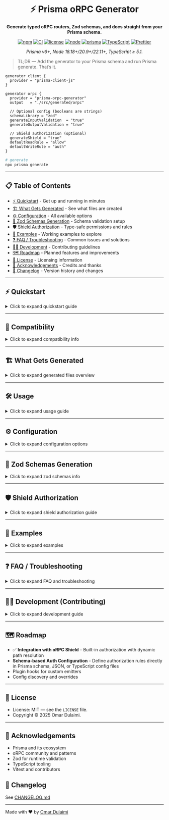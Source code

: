 <div align="center">

<h1>⚡ Prisma oRPC Generator</h1>
<p><strong>Generate typed oRPC routers, Zod schemas, and docs straight from your Prisma schema.</strong></p>

<p>
  <a href="https://www.npmjs.com/package/prisma-orpc-generator"><img alt="npm" src="https://img.shields.io/npm/v/prisma-orpc-generator?style=flat&label=npm"></a>
  <a href="https://github.com/omar-dulaimi/prisma-orpc-generator/actions"><img alt="CI" src="https://img.shields.io/github/actions/workflow/status/omar-dulaimi/prisma-orpc-generator/release.yml?branch=master&label=CI&style=flat"></a>
  <a href="LICENSE"><img alt="license" src="https://img.shields.io/badge/license-MIT-blue.svg?style=flat"></a>
  <a href="#quickstart"><img alt="node" src="https://img.shields.io/badge/node-18.18%2B%20%7C%2020.9%2B%20%7C%2022.11%2B-2ea44f?style=flat"></a>
  <a href="#compatibility"><img alt="prisma" src="https://img.shields.io/badge/prisma-6%2B-2D3748?style=flat"></a>
  <a href="tsconfig.json"><img alt="TypeScript" src="https://img.shields.io/badge/TypeScript-%E2%89%A5%205.1-3178C6?style=flat"></a>
  <a href=".prettierrc"><img alt="Prettier" src="https://img.shields.io/badge/Code%20Style-Prettier-F7B93E?style=flat"></a>
</p>

<p><em>Prisma v6+, Node 18.18+/20.9+/22.11+, TypeScript ≥ 5.1.</em></p>
</div>

> TL;DR — Add the generator to your Prisma schema and run Prisma generate. That’s it.

```prisma
generator client {
  provider = "prisma-client-js"
}

generator orpc {
  provider = "prisma-orpc-generator"
  output   = "./src/generated/orpc"

  // Optional config (booleans are strings)
  schemaLibrary = "zod"
  generateInputValidation  = "true"
  generateOutputValidation = "true"

  // Shield authorization (optional)
  generateShield = "true"
  defaultReadRule = "allow"
  defaultWriteRule = "auth"
}
```

```bash
# generate
npx prisma generate
```

---

## 📋 Table of Contents

- [⚡ Quickstart](#quickstart) - Get up and running in minutes
- [🏗️ What Gets Generated](#what-gets-generated) - See what files are created
- [⚙️ Configuration](#configuration) - All available options
- [🔧 Zod Schemas Generation](#zod-schemas-generation) - Schema validation setup
- [🛡️ Shield Authorization](#shield-authorization) - Type-safe permissions and rules
- [🧪 Examples](#examples) - Working examples to explore
- [❓ FAQ / Troubleshooting](#faq--troubleshooting) - Common issues and solutions
- [🧑‍💻 Development](#development-contributing) - Contributing guidelines
- [🗺️ Roadmap](#roadmap) - Planned features and improvements
- [📄 License](#license) - Licensing information
- [🙏 Acknowledgements](#acknowledgements) - Credits and thanks
- [📝 Changelog](#changelog) - Version history and changes

---

<a id="quickstart"></a>
## ⚡ Quickstart

<details>
<summary>Click to expand quickstart guide</summary>

**Prerequisites**
- Node: 18.18.0+, 20.9.0+, or 22.11.0+
- Prisma CLI (v6+) in your project
- TypeScript ≥ 5.1.0 recommended

**Install**
```bash
# npm
npm install -D prisma-orpc-generator zod prisma @prisma/client

# pnpm
pnpm add -D prisma-orpc-generator zod prisma @prisma/client

# yarn
yarn add -D prisma-orpc-generator zod prisma @prisma/client
```

Add the generator (minimal)
```prisma
generator client {
  provider = "prisma-client-js"
}

generator orpc {
  provider = "prisma-orpc-generator"
  output   = "./src/generated/orpc"
}
```
**Generate**
```bash
npx prisma generate
```

</details>

---

<a id="compatibility"></a>
## 🧩 Compatibility

<details>
<summary>Click to expand compatibility info</summary>
- Prisma ORM: v6+
- Node.js minimums for Prisma v6:
  - 18.18.0+
  - 20.9.0+
  - 22.11.0+
  - Not supported: 16, 17, 19, 21
- TypeScript: ≥ 5.1.0

</details>

---

<a id="what-gets-generated"></a>
## 🏗️ What Gets Generated

<details>
<summary>Click to expand generated files overview</summary>
A generated surface mirroring your domain:

```
src/generated/orpc/
├─ routers/
│  ├─ models/           # per-model routers
│  └─ helpers/          # common utilities
├─ tests/               # generated tests
├─ zod-schemas/         # zod (if enabled)
└─ documentation/       # docs (if enabled)
```

Explore the example outputs:
- Routers: [examples/basic/src/generated/orpc/routers](examples/basic/src/generated/orpc/routers)
- Zod schemas: [examples/basic/src/generated/orpc/zod-schemas](examples/basic/src/generated/orpc/zod-schemas)
- Tests: [examples/basic/src/generated/orpc/tests](examples/basic/src/generated/orpc/tests)
- Docs: [examples/basic/src/generated/orpc/documentation](examples/basic/src/generated/orpc/documentation)

</details>

---

<a id="usage"></a>
## 🛠️ Usage

<details>
<summary>Click to expand usage guide</summary>
- Runs as part of Prisma’s generator pipeline.
- Default output directory is `./src/generated/orpc` (configurable via the generator block).
- Import the generated code into your server/app. See the runnable example server in [examples/basic/src/server.ts](examples/basic/src/server.ts).

Tip: Browse the example’s generated root for real structure: [examples/basic/src/generated/orpc](examples/basic/src/generated/orpc).

</details>

---

<a id="configuration"></a>
## ⚙️ Configuration

<details>
<summary>Click to expand configuration options</summary>
Where configuration lives
- Inside your generator block in [schema.prisma](examples/basic/schema.prisma)
- Booleans are strings: "true"/"false"; numbers as strings are supported

Validated against [src/config/schema.ts](src/config/schema.ts). Below are the most commonly used options.

Core options
| Option | Type | Default | Values | Description |
|---|---|---|---|---|
| output | string | ./src/generated/orpc | — | Directory for generated oRPC artifacts |
| schemaLibrary | enum | "zod" | zod | Schema validation library |
| generateInputValidation | boolean (string) | "true" | "true", "false" | Emit Zod validation for inputs |
| generateOutputValidation | boolean (string) | "true" | "true", "false" | Emit Zod validation for outputs |
| strictValidation | boolean (string) | "true" | "true", "false" | Stricter Zod shapes for safety |
| zodSchemasOutputPath | string | ./zod-schemas | — | Relative path (under output) for Zod files |
| externalZodImportPath | string | ./zod-schemas | — | Module/path used when importing Zod schemas |
| zodDateTimeStrategy | enum | "coerce" | "date", "coerce", "isoString" | How DateTime fields are modeled in Zod |
| zodConfigPath | string | — | — | Path to custom zod.config.json file (relative to schema or absolute) |

Operational options
| Option | Type | Default | Values | Description |
|---|---|---|---|---|
| generateModelActions | string list | all | see note | Comma-separated actions to emit (see note below) |
| showModelNameInProcedure | boolean (string) | "true" | "true", "false" | Prefix procedures with model name |
| enableSoftDeletes | boolean (string) | "false" | "true", "false" | Add soft-delete semantics where applicable |
| generateRelationResolvers | boolean (string) | "true" | "true", "false" | Emit helpers to resolve relations |
| wrapResponses | boolean (string) | "false" | "true", "false" | Wrap handler results in an envelope |

DX and formatting
| Option | Type | Default | Values | Description |
|---|---|---|---|---|
| useBarrelExports | boolean (string) | "true" | "true", "false" | Generate index.ts barrel exports |
| codeStyle | enum | "prettier" | "prettier", "none" | Format generated code with Prettier |
| generateDocumentation | boolean (string) | "false" | "true", "false" | Generate API documentation |
| generateTests | boolean (string) | "false" | "true", "false" | Generate test files |
| enableDebugLogging | boolean (string) | "false" | "true", "false" | Extra logs during generation |

Runtime and integration
| Option | Type | Default | Values | Description |
|---|---|---|---|---|
| prismaClientPath | string | @prisma/client | — | Import path for PrismaClient |
| contextPath | string | "" | — | Optional path to your app's Context module |
| serverPort | number (string) | 3000 | — | Port used by optional docs/server helpers |
| apiPrefix | string | "" | — | Prefix used by optional docs/server helpers |
| apiTitle | string | Generated API | — | API title for documentation |
| apiDescription | string | Auto-generated API from Prisma schema | — | API description for documentation |
| apiVersion | string | 1.0.0 | — | API version for documentation |

Shield / Authorization
| Option | Type | Default | Values | Description |
|---|---|---|---|---|
| generateShield | boolean (string) | "true" | "true", "false" | Enable shield generation |
| shieldPath | string | — | — | Path to custom shield file (absolute, relative to project root, relative to output dir, or module specifier) |
| defaultReadRule | enum | "allow" | "allow", "deny", "auth" | Default rule for read operations |
| defaultWriteRule | enum | "auth" | "auth", "deny" | Default rule for write operations |
| denyErrorCode | string | "FORBIDDEN" | — | Error code for denied access |
| debug | boolean (string) | "false" | "true", "false" | Enable debug logging |
| allowExternalErrors | boolean (string) | "false" | "true", "false" | Allow detailed error messages from shields |
Notes
- generateModelActions supports: create, createMany, findFirst, findFirstOrThrow, findMany, findUnique, findUniqueOrThrow, update, updateMany, upsert, delete, deleteMany, aggregate, groupBy, count, findRaw, aggregateRaw.
- Booleans are strings in Prisma generator config: use "true" or "false".
- The full, authoritative shape lives in [src/config/schema.ts](src/config/schema.ts).

<details>
<summary>Example: focused configuration with Zod and docs</summary>

```prisma
generator orpc {
  provider = "prisma-orpc-generator"
  output   = "./src/generated/orpc"

  schemaLibrary             = "zod"
  zodDateTimeStrategy       = "coerce"
  generateInputValidation   = "true"
  generateOutputValidation  = "true"
  generateDocumentation     = "true"
  useBarrelExports          = "true"
  codeStyle                 = "prettier"
}
```
</details>

</details>

---

<a id="zod-schemas-generation"></a>
## 🔧 Zod Schemas Generation

<details>
<summary>Click to expand zod schemas info</summary>

This generator leverages [prisma-zod-generator](https://github.com/omar-dulaimi/prisma-zod-generator) to create Zod schemas from your Prisma models. Here's how the process works:

### Generation Process

1. **Automatic Integration**: When `schemaLibrary = "zod"` is set, the generator automatically calls `prisma-zod-generator` 
2. **Configuration Management**: Creates a `zod.config.json` file with optimized settings for oRPC usage
3. **Schema Output**: Generates Zod schemas in the `zod-schemas/` subdirectory of your output path
4. **Import Integration**: Generated oRPC routers automatically import and use these schemas for validation

### Configuration File

The generator creates a minimal `zod.config.json` file:

```json
{
  "mode": "full",
  "output": "./zod-schemas"
}
```

Additional settings are only added when they differ from defaults:

```json
{
  "mode": "full", 
  "output": "./zod-schemas",
  "dateTimeStrategy": "date"
}
```

### DateTime Handling Strategy

The `zodDateTimeStrategy` option controls how Prisma DateTime fields are modeled in Zod schemas:

| Strategy | Zod Schema | Description | prisma-zod-generator equivalent |
|---|---|---|---|
| `"coerce"` (default) | `z.coerce.date()` | Automatically converts strings/numbers to Date objects | `dateTimeStrategy: "coerce"` |
| `"date"` | `z.date()` | Requires actual Date objects, no conversion | `dateTimeStrategy: "date"` |
| `"isoString"` | `z.string().regex(ISO).transform()` | Validates ISO string format, transforms to Date | `dateTimeStrategy: "isoString"` |

### Custom Zod Configuration

For advanced use cases, you can provide your own `zod.config.json`:

```prisma
generator orpc {
  provider = "prisma-orpc-generator"
  output   = "./src/generated/orpc"
  
  zodConfigPath = "./custom-zod.config.json"  // Path to your config file
}
```

When `zodConfigPath` is specified:
- The generator uses your existing configuration
- oRPC-specific settings are passed as generator options instead of modifying the config file
- Your custom configuration takes precedence

### File Structure

Generated Zod schemas follow this structure:

```
src/generated/orpc/
├─ zod-schemas/
│  ├─ index.ts           # Barrel exports
│  ├─ objects/           # Model schemas
│  │  ├─ UserSchema.ts
│  │  └─ PostSchema.ts
│  └─ inputTypeSchemas/  # Input validation schemas
│     ├─ UserCreateInput.ts
│     └─ UserUpdateInput.ts
└─ routers/              # oRPC routers (import from ../zod-schemas)
```

</details>

---

<a id="shield-authorization"></a>
## 🛡️ Shield Authorization

<details>
<summary>Click to expand shield authorization guide</summary>

The generator can automatically generate [orpc-shield](https://github.com/omar-dulaimi/orpc-shield) configurations for type-safe authorization. Shield provides declarative rules, composable operators, and path-based permissions.

### Shield Configuration

Add shield options to your generator config:

```prisma
generator orpc {
  provider = "prisma-orpc-generator"
  output   = "./src/generated/orpc"

  // Enable shield generation
  generateShield = "true"

  // Option 1: Auto-generate shield rules
  defaultReadRule  = "allow"  // "allow", "deny", "auth"
  defaultWriteRule = "auth"   // "auth", "deny"

  // Option 2: Use custom shield file (relative to output dir)
  // shieldPath = "../auth/my-custom-shield"

  // Error handling
  denyErrorCode = "FORBIDDEN"
  debug = "false"
}
```

### What Gets Generated

Shield generation creates:

```
src/generated/orpc/
├─ shield.ts              # Shield rules and permissions (auto-generated)
├─ routers/
│  ├─ index.ts           # App router with shield exports
│  └─ helpers/
│     └─ createRouter.ts # Base router with shield middleware integration
```

**When `shieldPath` is provided:** The generator skips auto-generation and dynamically integrates your custom shield file into the generated middleware chain.

### Dynamic Shield Path Resolution ✨

The generator now features **smart dynamic path resolution** for shield files. When you specify a `shieldPath`, the generator automatically:

- ✅ **Resolves relative paths** from your project structure
- ✅ **Handles different output directory layouts** 
- ✅ **Integrates shield middleware** using the proper oRPC pattern
- ✅ **Generates correct import paths** regardless of nesting depth
- ✅ **Applies middleware to all generated procedures** through inheritance

**Example Generated Integration:**
```typescript
// In src/generated/orpc/routers/helpers/createRouter.ts
import { permissions } from '../../../../custom-shield';
export const or = os.$context<Context>().use(permissions);
```

### Using Custom Shield Files

For advanced use cases, you can provide your own shield file instead of auto-generation:

```prisma
generator orpc {
  provider = "prisma-orpc-generator"
  output   = "./src/generated/orpc"

  generateShield = "true"
  shieldPath = "../../src/custom-shield"  // Dynamically resolved!
}
```

**Supported Path Formats:**
- Relative paths: `"../../src/auth/shield"`
- Project root relative: `"src/auth/shield"`  
- Absolute paths: `"/absolute/path/to/shield"`

Your custom shield file should export a `permissions` object:

```typescript
// src/custom-shield.ts
import { rule, allow, deny, shield, or } from 'orpc-shield';
import type { Context } from '../generated/orpc/routers/helpers/createRouter';

const isAuthenticated = rule<Context>()(({ ctx }) => !!ctx.user);
const isAdmin = rule<Context>()(({ ctx }) => ctx.user?.role === 'admin');
const isOwner = rule<Context>()(({ ctx, input }) => {
  return ctx.user?.id === (input as any)?.userId;
});

export const permissions = shield<Context>({
  user: {
    userFindMany: allow,           // Match generated procedure names
    userCreate: isAuthenticated,   
    userUpdate: isAuthenticated,
    userDelete: or(isAdmin, isOwner),
    userDeleteMany: deny,          // Explicitly deny dangerous operations
  },
  post: {
    postFindMany: allow,
    postCreate: isAuthenticated,
    postUpdate: isAuthenticated,
    postDelete: isAuthenticated,
  },
}, {
  denyErrorCode: 'FORBIDDEN',      // Maps to HTTP 403
  debug: true,                     // Enable debug logging
  allowExternalErrors: true,       // Allow detailed error messages
});
```

**Important:** Shield procedure names should match your generated router names (e.g., `userCreate`, `postFindMany`).

**Note:** When using `shieldPath`, the generator will skip auto-generation and use your custom shield file instead.

### Generated Shield Rules

The generator creates rules based on your Prisma models:

```typescript
// Built-in rules
const isAuthenticated = rule<Context>()(({ ctx }) => !!ctx.user);
const isAdmin = rule<Context>()(({ ctx }) => ctx.user?.role === 'admin');

// Model-specific rules
const canReadUser = allow;           // Read operations: allow
const canWriteUser = isAuthenticated; // Write operations: require auth

// Shield configuration
export const permissions = shield<Context>({
  user: {
    list: canReadUser,
    findById: canReadUser,
    create: canWriteUser,
    update: canWriteUser,
    delete: canWriteUser,
  },
  post: {
    list: allow,
    create: isAuthenticated,
    update: isAuthenticated,
  },
});
```

### Using Shield in Your Server

Import and use the generated shield:

```typescript
import { appRouter, permissions } from './generated/orpc/routers';

// Apply shield at server level
const server = createServer(appRouter, {
  // Shield is applied via middleware
  middleware: [permissions]
});

// Or use with oRPC handlers
import { OpenAPIHandler } from '@orpc/openapi';

const handler = new OpenAPIHandler(appRouter, {
  // Shield permissions are automatically applied
  interceptors: [/* your interceptors */]
});
```

### Context Requirements

Shield rules expect a `Context` with user information:

```typescript
interface Context {
  prisma: PrismaClient;
  user?: {
    id: string;
    email?: string;
    name?: string;
    roles?: string[];
    permissions?: string[];
  };
}
```

### Customization

Override default rules by modifying the generated `shield.ts`:

```typescript
// Custom rule for post ownership
const isPostOwner = rule<Context>()(({ ctx, input }) => {
  return ctx.user?.id === (input as any)?.authorId;
});

// Use in shield config
const permissions = shield<Context>({
  post: {
    update: and(isAuthenticated, isPostOwner), // Auth + ownership
    delete: or(isAdmin, isPostOwner),          // Admin or owner
  },
});
```

### Shield Options

| Option | Type | Default | Values | Description |
|---|---|---|---|---|
| generateShield | boolean (string) | "true" | "true", "false" | Enable shield generation |
| shieldPath | string | — | — | Path to custom shield file (absolute, relative to project root, relative to output dir, or module specifier) |
| defaultReadRule | enum | "allow" | "allow", "deny", "auth" | Default rule for read operations |
| defaultWriteRule | enum | "auth" | "auth", "deny" | Default rule for write operations |
| denyErrorCode | string | "FORBIDDEN" | — | Error code for denied access |
| debug | boolean (string) | "false" | "true", "false" | Enable debug logging |
| allowExternalErrors | boolean (string) | "false" | "true", "false" | Allow detailed error messages from shields |

</details>

---

<a id="examples"></a>
## 🧪 Examples

<details>
<summary>Click to expand examples</summary>
Run the repo example end-to-end
```bash
npm run example:basic
```

What it does
- Builds the generator
- Generates Prisma artifacts
- Seeds a local DB
- Starts a small server using the generated routers/schemas

Notable files
- Server: [examples/basic/src/server.ts](examples/basic/src/server.ts)
- Seed: [examples/basic/src/seed.ts](examples/basic/src/seed.ts)
- Lib utilities: [examples/basic/src/lib](examples/basic/src/lib)
- Example scripts: [examples/basic/package.json](examples/basic/package.json)

</details>

---

<a id="faq--troubleshooting"></a>
## ❓ FAQ / Troubleshooting

<details>
<summary>Click to expand FAQ and troubleshooting</summary>
Prisma version mismatch
- Symptom: generator fails or types not aligned
- Action: ensure Prisma v6+ in dev deps and runtime
  - `npm i -D prisma @prisma/client`
  - Regenerate: `npx prisma generate`

Node version or ESM issues
- Symptom: runtime errors about module type or syntax
- Action: use Node 18.18.0+, 20.9.0+, or 22.11.0+; align package type with your build, then rebuild `npm run build`

Generated path is unexpected
- Symptom: files not where you expect
- Action: verify your generator output path and config; compare with [examples/basic/src/generated/orpc](examples/basic/src/generated/orpc)

Schema/config validation failures
- Symptom: errors referencing invalid options
- Action: check inputs against [src/config/schema.ts](src/config/schema.ts); fix paths/booleans; re-run generation

Docs not emitted
- Symptom: documentation folder missing
- Action: set `generateDocumentation = "true"` and inspect [src/generators/documentation-generator.ts](src/generators/documentation-generator.ts)

Shield path resolution errors
- Symptom: "Cannot find module" errors for shield imports
- Action: verify `shieldPath` points to correct file; check file exports `permissions` object; ensure path is relative to project root or absolute
- Note: generator now handles dynamic path resolution automatically for common directory structures

</details>

---

<a id="development-contributing"></a>
## 🧑‍💻 Development (Contributing)

<details>
<summary>Click to expand development guide</summary>
Repo quicklinks
- Source: [src/](src)
- Generators: [src/generators/](src/generators)
- Entry point: [src/bin.ts](src/bin.ts)
- Public exports: [src/index.ts](src/index.ts)
- Tests: [tests/](tests)

Local dev loop
```bash
npm run dev         # watch build
npm run build       # one-off build
npm run lint        # lint
npm run lint:fix    # lint + fix
npm run format      # prettier
npm run typecheck   # types only
```

Local development (monorepo) provider example
```prisma
generator orpc {
  provider = "../../lib/bin.js" // relative path to built generator
  output   = "./src/generated/orpc"
}
```

Testing
```bash
npm test               # unit/integration
npm run test:watch     # watch
npm run test:e2e       # Prisma-backed CRUD
npm run test:coverage  # coverage
```

Conventions
- Conventional Commits
- Ensure `npm run build` and `npm run typecheck` pass before PR
- Update [README.md](README.md) if flags/outputs change

</details>

---

<a id="roadmap"></a>
## 🗺️ Roadmap

- ✅ **Integration with oRPC Shield** - Built-in authorization with dynamic path resolution
- **Schema-based Auth Configuration** - Define authorization rules directly in Prisma schema, JSON, or TypeScript config files
- Plugin hooks for custom emitters
- Config discovery and overrides

---

<a id="license"></a>
## 📄 License

- License: MIT — see the `LICENSE` file.
- Copyright © 2025 Omar Dulaimi.

---

<a id="acknowledgements"></a>
## 🙏 Acknowledgements

- Prisma and its ecosystem
- oRPC community and patterns
- Zod for runtime validation
- TypeScript tooling
- Vitest and contributors

<a id="changelog"></a>
## 📝 Changelog

See [CHANGELOG.md](CHANGELOG.md)

---

Made with ❤️ by [Omar Dulaimi](https://github.com/omar-dulaimi)
